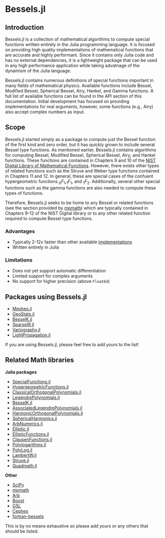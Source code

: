 # Bessels.jl

## Introduction

Bessels.jl is a collection of mathematical algorithms to compute special functions written entirely in the Julia programming language. It is focused on providing high quality implementations of mathematical functions that are accurate and highly performant. Since it contains only Julia code and has no external dependencies, it is a lightweight package that can be used in any high performance application while taking advatnage of the dynamism of the Julia language.

Bessels.jl contains numerous definitions of special functions important in many fields of mathematical physics. Available functions include Bessel, Modified Bessel, Spherical Bessel, Airy, Hankel, and Gamma functions. A full list of available functions can be found in the API section of this documentation. Initial development has focused on providing implementations for real arguments, however, some functions (e.g., Airy) also accept complex numbers as input.

## Scope

Bessels.jl started simply as a package to compute just the Bessel function of the first kind and zero order, but it has quickly grown to include several Bessel type functions. As mentioned earlier, Bessels.jl contains algorithms for computing Bessel, Modified Bessel, Spherical Bessel, Airy, and Hankel functions. These functions are contained in Chapters 9 and 10 of the [NIST Digital Library of Mathematical Functions](https://dlmf.nist.gov/). However, there exists other types of related functions such as the Struve and Weber type functions contained in Chapters 11 and 12. In general, these are special cases of the confuent hypergeometric functions $_0F_1, _1F_1$, and $_1F_2$. Additionally, several other special functions such as the gamma functions are also needed to compute these types of functions.

Therefore, Bessels.jl seeks to be home to any Bessel or related functions (see the section provided by [mpmath](https://mpmath.org/doc/current/functions/bessel.html)) which are typically contained in Chapters 9-12 of the NIST Digital library or to any other related function required to compute Bessel type functions.

### Advantages

- Typically 2-12x faster than other available [implementations](https://github.com/JuliaMath/SpecialFunctions.jl)
- Written entirely in Julia

### Limitations

- Does not yet support automatic differentiation
- Limited support for complex arguments
- No support for higher precision (above `Float64`)

## Packages using Bessels.jl

- [Meshes.jl](https://github.com/JuliaGeometry/Meshes.jl)
- [GeoStats.jl](https://github.com/JuliaEarth/GeoStats.jl)
- [BesselK.jl](https://github.com/cgeoga/BesselK.jl)
- [SparseIR.jl](https://github.com/SpM-lab/SparseIR.jl)
- [Variography.jl](https://github.com/JuliaEarth/Variography.jl)
- [LightPropagation.jl](https://github.com/heltonmc/LightPropagation.jl)

If you are using Bessels.jl, please feel free to add yours to the list!

## Related Math libraries

**Julia packages**
- [SpecialFunctions.jl](https://github.com/JuliaMath/SpecialFunctions.jl)
- [HypergeometricFunctions.jl](https://github.com/JuliaMath/HypergeometricFunctions.jl)
- [ClassicalOrthogonalPolynomials.jl](https://github.com/JuliaApproximation/ClassicalOrthogonalPolynomials.jl)
- [LegendrePolynomials.jl](https://github.com/jishnub/LegendrePolynomials.jl)
- [BesselK.jl](https://github.com/cgeoga/BesselK.jl)
- [AssociatedLegendrePolynomials.jl](https://github.com/jmert/AssociatedLegendrePolynomials.jl)
- [HarmonicOrthogonalPolynomials.jl](https://github.com/JuliaApproximation/HarmonicOrthogonalPolynomials.jl)
- [SphericalHarmonics.jl](https://github.com/jishnub/SphericalHarmonics.jl)
- [ArbNumerics.jl](https://github.com/JeffreySarnoff/ArbNumerics.jl)
- [Elliptic.jl](https://github.com/nolta/Elliptic.jl)
- [EllipticFunctions.jl](https://github.com/stla/EllipticFunctions.jl)
- [ClausenFunctions.jl](https://github.com/Expander/ClausenFunctions.jl)
- [Polylogarithms.jl](https://github.com/mroughan/Polylogarithms.jl)
- [PolyLog.jl](https://github.com/Expander/PolyLog.jl)
- [LambertW.jl](https://github.com/jlapeyre/LambertW.jl)
- [Struve.jl](https://github.com/gwater/Struve.jl)
- [Quadmath.jl](https://github.com/JuliaMath/Quadmath.jl)

**Other**
- [SciPy](https://github.com/scipy/scipy)
- [mpmath](https://github.com/mpmath/mpmath)
- [Arb](https://github.com/fredrik-johansson/arb)
- [Boost](https://github.com/boostorg/boost)
- [GSL](https://www.gnu.org/software/gsl/)
- [Cephes](https://netlib.org/cephes/)
- [fortran-bessels](https://github.com/perazz/fortran-bessels)

This is by no means exhaustive so please add yours or any others that should be listed.